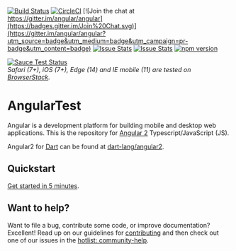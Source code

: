 [![Build Status](https://travis-ci.org/angular/angular.svg?branch=master)](https://travis-ci.org/angular/angular)
[![CircleCI](https://circleci.com/gh/angular/angular/tree/master.svg?style=shield)](https://circleci.com/gh/angular/angular/tree/master)
[![Join the chat at https://gitter.im/angular/angular](https://badges.gitter.im/Join%20Chat.svg)](https://gitter.im/angular/angular?utm_source=badge&utm_medium=badge&utm_campaign=pr-badge&utm_content=badge)
[![Issue Stats](http://issuestats.com/github/angular/angular/badge/pr?style=flat)](http://issuestats.com/github/angular/angular)
[![Issue Stats](http://issuestats.com/github/angular/angular/badge/issue?style=flat)](http://issuestats.com/github/angular/angular)
[![npm version](https://badge.fury.io/js/%40angular%2Fcore.svg)](https://badge.fury.io/js/%40angular%2Fcore)

[![Sauce Test Status](https://saucelabs.com/browser-matrix/angular2-ci.svg)](https://saucelabs.com/u/angular2-ci)  
*Safari (7+), iOS (7+), Edge (14) and IE mobile (11) are tested on [BrowserStack][browserstack].*

AngularTest
=========

Angular is a development platform for building mobile and desktop web applications. This is the
repository for [Angular 2][ng2] Typescript/JavaScript (JS).
 
Angular2 for [Dart][dart] can be found at [dart-lang/angular2][ng2dart].


## Quickstart

[Get started in 5 minutes][quickstart].


## Want to help?

Want to file a bug, contribute some code, or improve documentation? Excellent! Read up on our
guidelines for [contributing][contributing] and then check out one of our issues in the [hotlist: community-help](https://github.com/angular/angular/labels/hotlist%3A%20community-help).

[browserstack]: https://www.browserstack.com/
[contributing]: http://github.com/angular/angular/blob/master/CONTRIBUTING.md
[dart]: http://www.dartlang.org
[quickstart]: https://angular.io/docs/ts/latest/quickstart.html
[ng2]: http://angular.io
[ngDart]: http://angulardart.org
[ngJS]: http://angularjs.org
[ng2dart]: https://github.com/dart-lang/angular2
